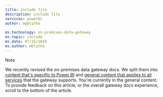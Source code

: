 ```yaml
---
title: include file
description: include file
services: powerbi
author: mgblythe
 
ms.technology: on-premises-data-gateway
ms.topic: include
ms.date: 07/15/2019
ms.author: mblythe
---
```


> [!NOTE]
> We recently revised the on-premises data gateway docs. We split them into [content that's specific to Power BI](/power-bi/service-gateway-onprem) and [general content that applies to all services](/data-integration/gateway/service-gateway-onprem) that the gateway supports. You're currently in the general content. To provide feedback on this article, or the overall gateway docs experience, scroll to the bottom of the article.